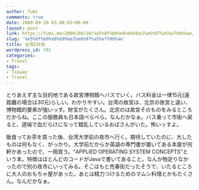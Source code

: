 ```yaml
---
author: fumi
comments: true
date: 2000-09-20 03:00:01+00:00
layout: post
link: https://fumi.me/2000/09/20/%e5%8f%b0%e6%b9%be2%e6%97%a5%e7%9b%ae/
slug: '%e5%8f%b0%e6%b9%be2%e6%97%a5%e7%9b%ae'
title: 台湾2日目
wordpress_id: 701
categories:
- Travel
tags:
- Taiwan
- Travel
---
```


とりあえず主な目的地である故宮博物館へバスでいく。バス料金は一律15元(遠距離の場合は30元)らしい。わかりやすい。台湾の故宮は、北京の故宮と違い、博物館的要素が強いっす。財宝がたくさん。北京のは故宮そのものをみるところだからね。ここの服務員も日本語ぺらぺら。なんだかなぁ。バス乗って市街へ戻ると、道端で血だらけになって錯乱しているおばさんがいた。怖いッすよ。




飯食ってお茶を買った後、台湾大学前の夜市へ行く。期待していたのに、大したものは何もなく、がっかり。大学前だからか英語の専門書が置いてある本屋が何軒かあったので、一冊買う。"APPLIED OPERATING SYSTEM CONCEPTS"という本。特徴はほとんどのコードがJavaで書いてあること。なんか物足りなかったので別の夜市にいってみる。そこはもと売春街だったそうで、いたるところに大人のおもちゃ屋があった。あとは精力つけるためのマムシ料理とかもたくさん。なんだかなぁ。
